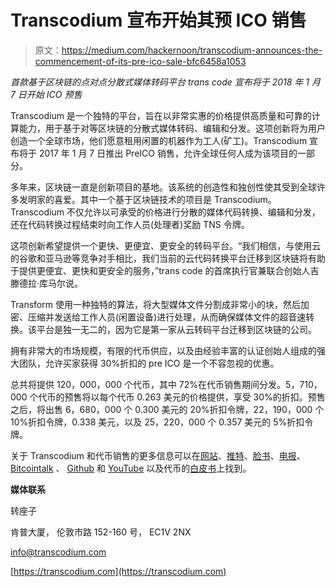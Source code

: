# Transcodium 宣布开始其预 ICO 销售

> 原文：<https://medium.com/hackernoon/transcodium-announces-the-commencement-of-its-pre-ico-sale-bfc6458a1053>

*首款基于区块链的点对点分散式媒体转码平台 trans code 宣布将于 2018 年 1 月 7 日开始 ICO 预售*

Transcodium 是一个独特的平台，旨在以非常实惠的价格提供高质量和可靠的计算能力，用于基于对等区块链的分散式媒体转码、编辑和分发。这项创新将为用户创造一个全球市场，他们愿意租用闲置的机器作为工人(矿工)。Transcodium 宣布将于 2017 年 1 月 7 日推出 PreICO 销售，允许全球任何人成为该项目的一部分。

多年来，区块链一直是创新项目的基地。该系统的创造性和独创性使其受到全球许多发明家的喜爱。其中一个基于区块链技术的项目是 Transcodium。Transcodium 不仅允许以可承受的价格进行分散的媒体代码转换、编辑和分发，还在代码转换过程结束时向工作人员(处理者)奖励 TNS 令牌。

这项创新希望提供一个更快、更便宜、更安全的转码平台。“我们相信，与使用云的谷歌和亚马逊等竞争对手相比，我们当前的云代码转换平台迁移到区块链将有助于提供更便宜、更快和更安全的服务，”trans code 的首席执行官兼联合创始人吉滕德拉·库马尔说。

Transform 使用一种独特的算法，将大型媒体文件分割成非常小的块，然后加密、压缩并发送给工作人员(闲置设备)进行处理，从而确保媒体文件的超音速转换。该平台是独一无二的，因为它是第一家从云转码平台迁移到区块链的公司。

拥有非常大的市场规模，有限的代币供应，以及由经验丰富的认证创始人组成的强大团队，允许买家获得 30%折扣的 pre ICO 是一个不容忽视的优惠。

总共将提供 120，000，000 个代币，其中 72%在代币销售期间分发。5，710，000 个代币的预售将以每个代币 0.263 美元的价格提供，享受 30%的折扣。预售之后，将出售 6，680，000 个 0.300 美元的 20%折扣令牌，22，190，000 个 10%折扣令牌，0.338 美元，以及 25，220，000 个 0.357 美元的 5%折扣令牌。

关于 Transcodium 和代币销售的更多信息可以在[网站](https://transcodium.com)、[推特](https://twitter.com/transcodium)、[脸书](https://facebook.com/transcodium)、[电报](https://t.me/transcodium)、 [Bitcointalk](https://bitcointalk.org/index.php?topic=2571769) 、 [Github](https://github.com/transcodium) 和 [YouTube](http://www.youtube.com/channel/UCXrzAFV8EUOVZ03vNHpJLiA) 以及代币的[白皮书](https://transcodium.com/files/whitepaper.pdf)上找到。

**媒体联系**

转座子

肯普大厦，
伦敦市路 152-160 号，
EC1V 2NX

[info@transcodium.com](mailto:info@transcodium.com)

[https://transcodium.com](https://transcodium.com)